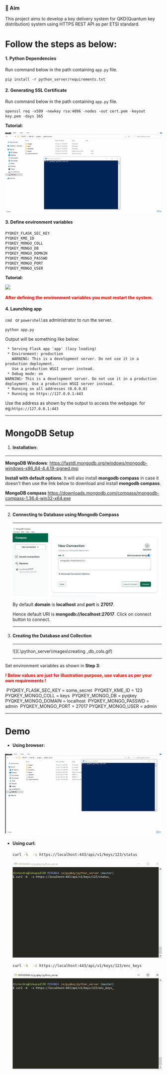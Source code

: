 ### :dart: Aim

This project aims to develop a key delivery system for QKD(Quantum key distribution) system using HTTPS REST API as per ETSI standard.

# **Follow the steps as below:**



#### 1. Python Dependencies

Run command below in the path containing `app.py` file.

```shell
pip install -r python_server/requirements.txt
```



#### 2. Generating SSL Certificate

Run command below in the path containing `app.py` file.

```shell
openssl req -x509 -newkey rsa:4096 -nodes -out cert.pem -keyout key.pem -days 365
```



**Tutorial:**

![](./python_server/images/cert_creation.gif)



#### 3. Define environment variables

```
PYQKEY_FLASK_SEC_KEY
PYQKEY_KME_ID
PYQKEY_MONGO_COLL
PYQKEY_MONGO_DB
PYQKEY_MONGO_DOMAIN
PYQKEY_MONGO_PASSWD
PYQKEY_MONGO_PORT
PYQKEY_MONGO_USER
```



**Tutorial:**

![](./python_server/images/environ_vars.gif)

<p style="color:red;"><b>After defining the environment variables you must restart the system.</b></p>



#### 4. Launching app

 `cmd `  or  `powershell`as administrator to run the server.

```
python app.py
```



Output will be something like below:

```
 * Serving Flask app 'app' (lazy loading)
 * Environment: production
   WARNING: This is a development server. Do not use it in a production deployment.
   Use a production WSGI server instead.
 * Debug mode: on
WARNING: This is a development server. Do not use it in a production deployment. Use a production WSGI server instead.
 * Running on all addresses (0.0.0.0)
 * Running on https://127.0.0.1:443
```

Use the address as shown by the output to access the webpage. for eg.`https://127.0.0.1:443`

---





# MongoDB Setup



1. #### **Installation:**

---

**MongoDB Windows**: https://fastdl.mongodb.org/windows/mongodb-windows-x86_64-4.4.19-signed.msi

**Install with default options**. It will also install **mongodb compass** in case it doesn't then use the link below to download and install **mongodb compass**. 

**MongoDB compass** https://downloads.mongodb.com/compass/mongodb-compass-1.36.4-win32-x64.exe

---



2. #### Connecting to Database using Mongodb Compass

   ---

   ![](./python_server/images/mongodb_compass_connect.jpg)

   By default **domain** is **localhost** and **port** is **27017**. 

   Hence default URI is **mongodb://localhost:27017**. Click on connect button to connect.

   ---

   

3. #### Creating the Database and Collection

   ---

   ![](.\python_server\images\creating _db_cols.gif)

   ---



Set environment variables as shown in **Step 3**:

<p style="color:red;"><b>
! Below values are just for illustration purpose, use values as per your own requirements !
</b></p>

​	PYQKEY_FLASK_SEC_KEY 	 =  some_secret
​	PYQKEY_KME_ID				    = 123
​	PYQKEY_MONGO_COLL       =  keys
​	PYQKEY_MONGO_DB           =  pyqkey
​	PYQKEY_MONGO_DOMAIN = localhost 
​	PYQKEY_MONGO_PASSWD = admin
​	PYQKEY_MONGO_PORT       = 27017
​	PYQKEY_MONGO_USER       =  admin

---



# Demo

- #### Using browser:

![](.\python_server\images\demo.gif)



- #### Using curl:

  

  ```bash
  curl -k  -s https://localhost:443/api/v1/keys/123/status
  ```

  ![](.\python_server\images\demo_curl_1.gif)

  

  

  ```bash
  curl -k  -s https://localhost:443/api/v1/keys/123/enc_keys
  ```

  ![](.\python_server\images\demo_curl_2.gif)

